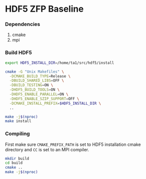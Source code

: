# HDF5 ZFP Baseline

### Dependencies

1. cmake  
2. mpi

### Build HDF5

```bash
export HDF5_INSTALL_DIR=/home/ta1/src/hdf5/install

cmake -G "Unix Makefiles" \
  -DCMAKE_BUILD_TYPE=Release \
  -DBUILD_SHARED_LIBS=OFF \
  -DBUILD_TESTING=ON \
  -DHDF5_BUILD_TOOLS=ON \
  -DHDF5_ENABLE_PARALLEL=ON \
  -DHDF5_ENABLE_SZIP_SUPPORT=OFF \
  -DCMAKE_INSTALL_PREFIX=$HDF5_INSTALL_DIR \
  ..

make -j$(nproc)
make install
```

### Compiling

First make sure `CMAKE_PREFIX_PATH` is set to HDF5 installation cmake directory and `CC` is set to an MPI compiler.

```bash
mkdir build
cd build
cmake ..
make -j$(nproc)
```
